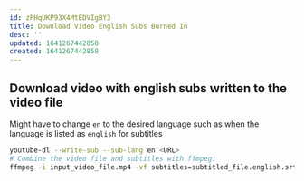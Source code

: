 ```yaml
---
id: zPHqUKP93X4MtEDVIgBY3
title: Download Video English Subs Burned In
desc: ''
updated: 1641267442858
created: 1641267442858
---
```


## Download video with english subs written to the video file

Might have to change `en` to the desired language such as when the language is listed as `english` for subtitles

```bash
youtube-dl --write-sub --sub-lang en <URL>
# Combine the video file and subtitles with ffmpeg:
ffmpeg -i input_video_file.mp4 -vf subtitles=subtitled_file.english.srt output_file_name.mp4
```
